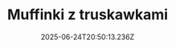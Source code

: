 ---
title: Muffinki z truskawkami
level: Łatwy
slug: muffinki-z-truskawkami
recomended: true
category: babeczki-i-muffiny
date: '2025-06-24T20:50:13.236Z'
calories: 317
protein: 7
fat: 22
carbs: 44
fiber: 3
time: 20minut
description: >-
  Jajka i mleko wyjmij wcześniej z lodówki, by osiągnęły temperaturę
  pomieszczenia. Zanim zaczniesz szykować muffiny truskawkowe, polecam najpierw
  przeczytać cały przepis, by przygotować się odpowiednio wcześniej do kolejnych
  etapów wykonania.
image: >-
  /images/recipes/babeczki i
  muffiny/muffinki-z-truskawkami/hero_muffinki-z-truskawkami_80995748-v-1500x1500.webp
ingredients:
  - sdsdds
  - dsdsds
  - sddsdsdssdds
  - dsdsdsdsds
  - sddssddsds
steps:
  - title: Przygotuj papilotki
    description:
      - >-
        Do upieczenia muffinek użyłam miękkich, ale nabłyszczonych od środka
        papierowych papilotek "tulipanów" o średnicy o średnicy u góry 7cm.
        Umieszczam je dodatkowo w metalowej formie z dołkami na
        babeczki/muffinki. Muffinki z truskawkami można też piec w foremkach
        metalowych lub też zwykłych, miękkich papilotkach, które trzeba
        umieszczać w formie metalowej z dołkami - inaczej się rozejdą na boki.
        Aby jednak zmieścić ciasto, muszą one być większe niż klasyczne
        papilotki na babeczki.
    image: >-
      /images/recipes/babeczki i
      muffiny/muffinki-z-truskawkami/step_0_muffinki-z-truskawkami_81349240-v-1080x1285.webp
  - title: Połącz jajka cukier i olej
    description:
      - >-
        Zacznij już nagrzewać piekarnik do 165 stopni w funkcją pieczenia
        góra/dół lub 150 stopni z termoobiegiem.
    image: >-
      /images/recipes/babeczki i
      muffiny/muffinki-z-truskawkami/step_1_muffinki-z-truskawkami_81349253-v-1080x1080.webp
  - title: Dodaj resztę składników
    description:
      - >-
        Do słodkiego puchu jajecznego wlej mleko (150 ml) - temp. pokojowa lub
        tylko lekko ciepłe. Od razu wsyp również mąkę wymieszaną z proszkiem do
        pieczenia i sodą (320 gramów mąki i po 1 płaskiej łyżeczce proszku i
        sody oczyszczonej). Na koniec dodaj 80 gramów (można więcej) posiekanej,
        białej czekolady (miałam akurat wersję napowietrzoną, ale może być
        zwykła). Wszystko razem wymieszaj dokładnie, ale powoli przy pomocy
        drewnianej łyżki lub szpatułki.
    image: >-
      /images/recipes/babeczki i
      muffiny/muffinki-z-truskawkami/step_2_muffinki-z-truskawkami_81349266-v-1080x1080.webp
  - title: Umieść ciasto w papilotkach + truskawki
    description:
      - >-
        Jeśli zależy Ci na tym, by muffinki w całości wychodziły z foremki po
        upieczeniu i przestudzeniu, to nawet takie "błyszczące" od środka
        foremki warto posmarować pędzelkiem odrobiną oleju (od środka, zanim
        wyłożysz do nich ciasto).
    image: >-
      /images/recipes/babeczki i
      muffiny/muffinki-z-truskawkami/step_3_muffinki-z-truskawkami_81349279-v-1080x1165.webp
  - title: Upiecz muffiny
    description:
      - >-
        Formę z muffinami umieść na środkowej półce w piekarniku nagrzanym do
        165 stopni. Opcja pieczenia: góra/dół. Muffinki w papilotkach i w formie
        pieką się około 35 minut (lub nieco krócej, jeśli nie były umieszczane w
        formie).  Muffinki powinny bardzo ładnie urosnąć i lekko zarumienić się
        od góry. W małych wypiekach istotne jest to, by nie piec ich za długo.
        Jeśli ciasto piecze się dłużej, niż jest taka potrzeba, to traci wilgoć
        i robi się suche.
    image: >-
      /images/recipes/babeczki i
      muffiny/muffinki-z-truskawkami/step_4_muffinki-z-truskawkami_81349199-v-1080x1620.webp
---